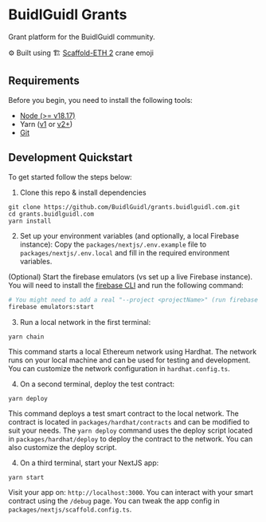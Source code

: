 # BuidlGuidl Grants

Grant platform for the BuidlGuidl community.

⚙️ Built using 🏗 [Scaffold-ETH 2](https://github.com/scaffold-eth/scaffold-eth-2) crane emoji

## Requirements

Before you begin, you need to install the following tools:

- [Node (>= v18.17)](https://nodejs.org/en/download/)
- Yarn ([v1](https://classic.yarnpkg.com/en/docs/install/) or [v2+](https://yarnpkg.com/getting-started/install))
- [Git](https://git-scm.com/downloads)

## Development Quickstart

To get started follow the steps below:

1. Clone this repo & install dependencies

```
git clone https://github.com/BuidlGuidl/grants.buidlguidl.com.git
cd grants.buidlguidl.com
yarn install
```

2. Set up your environment variables (and optionally, a local Firebase instance):
Copy the `packages/nextjs/.env.example` file to `packages/nextjs/.env.local` and fill in the required environment variables.

(Optional) Start the firebase emulators (vs set up a live Firebase instance). You will need to install the [firebase CLI](https://firebase.google.com/docs/cli#install_the_firebase_cli) and run the following command:
```bash
# You might need to add a real "--project <projectName>" (run firebase projects:list)
firebase emulators:start
```

3. Run a local network in the first terminal:

```
yarn chain
```

This command starts a local Ethereum network using Hardhat. The network runs on your local machine and can be used for testing and development. You can customize the network configuration in `hardhat.config.ts`.

4. On a second terminal, deploy the test contract:

```
yarn deploy
```

This command deploys a test smart contract to the local network. The contract is located in `packages/hardhat/contracts` and can be modified to suit your needs. The `yarn deploy` command uses the deploy script located in `packages/hardhat/deploy` to deploy the contract to the network. You can also customize the deploy script.

4. On a third terminal, start your NextJS app:

```
yarn start
```

Visit your app on: `http://localhost:3000`. You can interact with your smart contract using the `/debug` page. You can tweak the app config in `packages/nextjs/scaffold.config.ts`.
